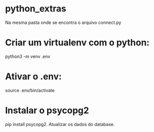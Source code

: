 # python_extras

Na mesma pasta onde se encontra o arquivo connect.py

# Criar um virtualenv com o python:
python3 -m venv .env

# Ativar o .env:
source .env/bin/activate

# Instalar o psycopg2
pip install psycopg2.
Atualizar os dados do database.
